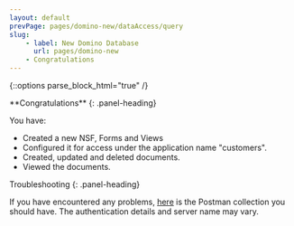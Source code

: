 ```yaml
---
layout: default
prevPage: pages/domino-new/dataAccess/query
slug:
    - label: New Domino Database
      url: pages/domino-new
    - Congratulations
---
```


{::options parse_block_html="true" /}

<div class="panel panel-success">
**Congratulations**
{: .panel-heading}
<div class="panel-body">

You have:

- Created a new NSF, Forms and Views
- Configured it for access under the application name "customers".
- Created, updated and deleted documents.
- Viewed the documents.

</div>
</div>

<div class="panel panel-warning">
Troubleshooting
{: .panel-heading}
<div class="panel-body">

If you have encountered any problems, <a href="../domino-new/postman/domino-rest-api.postman_collection.json">here</a> is the Postman collection you should have. The authentication details and server name may vary.
</div>
</div>